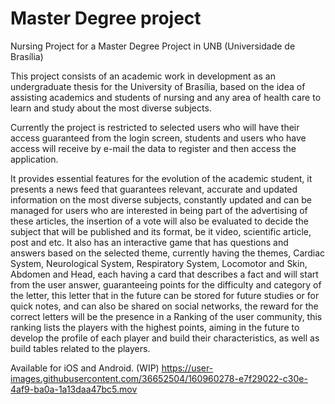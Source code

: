 # Master Degree project
Nursing Project for a Master Degree Project in UNB (Universidade de Brasília)


This project consists of an academic work in development as an undergraduate thesis for the University of Brasília, based on the idea of assisting academics and students of nursing and any area of health care to learn and study about the most diverse subjects.

Currently the project is restricted to selected users who will have their access guaranteed from the login screen, students and users who have access will receive by e-mail the data to register and then access the application.

It provides essential features for the evolution of the academic student, it presents a news feed that guarantees relevant, accurate and updated information on the most diverse subjects, constantly updated and can be managed for users who are interested in being part of the advertising of these articles, the insertion of a vote will also be evaluated to decide the subject that will be published and its format, be it video, scientific article, post and etc. It also has an interactive game that has questions and answers based on the selected theme, currently having the themes, Cardiac System, Neurological System, Respiratory System, Locomotor and Skin, Abdomen and Head, each having a card that describes a fact and will start from the user answer, guaranteeing points for the difficulty and category of the letter, this letter that in the future can be stored for future studies or for quick notes, and can also be shared on social networks, the reward for the correct letters will be the presence in a Ranking of the user community, this ranking lists the players with the highest points, aiming in the future to develop the profile of each player and build their characteristics, as well as build tables related to the players.

Available for iOS and Android.
(WIP)
https://user-images.githubusercontent.com/36652504/160960278-e7f29022-c30e-4af9-ba0a-1a13daa47bc5.mov

